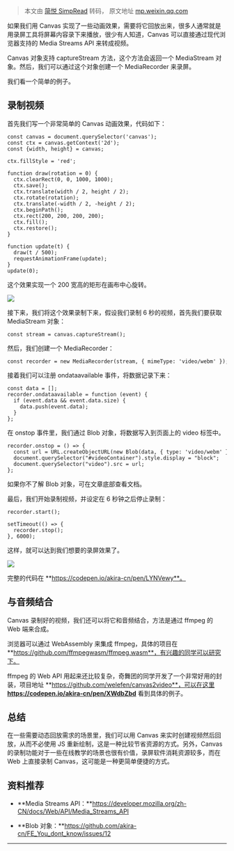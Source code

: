 > 本文由 [简悦 SimpRead](http://ksria.com/simpread/) 转码， 原文地址 [mp.weixin.qq.com](https://mp.weixin.qq.com/s/LUfeTzUoA5IrrbOckONPIA)

如果我们用 Canvas 实现了一些动画效果，需要将它回放出来，很多人通常就是用录屏工具将屏幕内容录下来播放，很少有人知道，Canvas 可以直接通过现代浏览器支持的 Media Streams API 来转成视频。

Canvas 对象支持 captureStream 方法，这个方法会返回一个 MediaStream 对象。然后，我们可以通过这个对象创建一个 MediaRecorder 来录屏。

我们看一个简单的例子。

录制视频
----

首先我们写一个非常简单的 Canvas 动画效果，代码如下：

```
const canvas = document.querySelector('canvas');
const ctx = canvas.getContext('2d');
const {width, height} = canvas;

ctx.fillStyle = 'red';

function draw(rotation = 0) {
  ctx.clearRect(0, 0, 1000, 1000);
  ctx.save();
  ctx.translate(width / 2, height / 2);
  ctx.rotate(rotation);
  ctx.translate(-width / 2, -height / 2);
  ctx.beginPath();
  ctx.rect(200, 200, 200, 200);
  ctx.fill();
  ctx.restore();
}

function update(t) {
  draw(t / 500);
  requestAnimationFrame(update);
}
update(0);
```

这个效果实现一个 200 宽高的矩形在画布中心旋转。

![](https://mmbiz.qpic.cn/mmbiz_gif/lP9iauFI73z9GACPvlGjR8NXiavCq3ic8XnUd3GB8Amf8PyiaBhyrIA2N2SejBNufTldg2tosyYrGsqdibYTHTxNialQ/640?wx_fmt=gif)

接下来，我们将这个效果录制下来，假设我们录制 6 秒的视频，首先我们要获取 MediaStream 对象：

```
const stream = canvas.captureStream();
```

然后，我们创建一个 MediaRecorder：

```
const recorder = new MediaRecorder(stream, { mimeType: 'video/webm' });
```

接着我们可以注册 ondataavailable 事件，将数据记录下来：

```
const data = [];
recorder.ondataavailable = function (event) {
  if (event.data && event.data.size) {
    data.push(event.data);
  }
};
```

在 onstop 事件里，我们通过 Blob 对象，将数据写入到页面上的 video 标签中。

```
recorder.onstop = () => {
  const url = URL.createObjectURL(new Blob(data, { type: 'video/webm' }));
  document.querySelector("#videoContainer").style.display = "block";
  document.querySelector("video").src = url;
};
```

如果你不了解 Blob 对象，可在文章底部查看文档。

最后，我们开始录制视频，并设定在 6 秒钟之后停止录制：

```
recorder.start();

setTimeout(() => {
  recorder.stop();
}, 6000);
```

这样，就可以达到我们想要的录屏效果了。

![](https://mmbiz.qpic.cn/mmbiz_gif/lP9iauFI73z9GACPvlGjR8NXiavCq3ic8XniaYpY21Bibn1Ac9oRvmMlrHDXNffPVCuZicmhiaZvEnibibatWcCqNBYFL3w/640?wx_fmt=gif)

完整的代码在 **https://codepen.io/akira-cn/pen/LYNVewy**。

与音频结合
-----

Canvas 录制好的视频，我们还可以将它和音频结合，方法是通过 ffmpeg 的 Web 端来合成。

浏览器可以通过 WebAssembly 来集成 ffmpeg，具体的项目在 **https://github.com/ffmpegwasm/ffmpeg.wasm**，有兴趣的同学可以研究下。

ffmpeg 的 Web API 用起来还比较复杂，奇舞团的同学开发了一个非常好用的封装，项目地址 **https://github.com/welefen/canvas2video**，可以在这里 **https://codepen.io/akira-cn/pen/XWdbZbd** 看到具体的例子。

总结
--

在一些需要动态回放需求的场景里，我们可以用 Canvas 来实时创建视频然后回放，从而不必使用 JS 重新绘制，这是一种比较节省资源的方式。另外，Canvas 的录制功能对于一些在线教学的场景也很有价值，录屏软件消耗资源较多，而在 Web 上直接录制 Canvas，这可能是一种更简单便捷的方式。

资料推荐
----

*   **Media Streams API：**https://developer.mozilla.org/zh-CN/docs/Web/API/Media_Streams_API
    
*   **Blob 对象：**https://github.com/akira-cn/FE_You_dont_know/issues/12
    

* * *